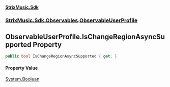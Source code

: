 #### [StrixMusic.Sdk](./index.md 'index')
### [StrixMusic.Sdk.Observables](./StrixMusic-Sdk-Observables.md 'StrixMusic.Sdk.Observables').[ObservableUserProfile](./StrixMusic-Sdk-Observables-ObservableUserProfile.md 'StrixMusic.Sdk.Observables.ObservableUserProfile')
## ObservableUserProfile.IsChangeRegionAsyncSupported Property
```csharp
public bool IsChangeRegionAsyncSupported { get; }
```
#### Property Value
[System.Boolean](https://docs.microsoft.com/en-us/dotnet/api/System.Boolean 'System.Boolean')  
